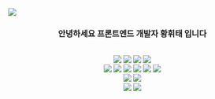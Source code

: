 <!-- **Imhwitae/Imhwitae** is a ✨ _special_ ✨ repository because its `README.md` (this file) appears on your GitHub profile. -->

<img src="https://capsule-render.vercel.app/api?type=waving&color=timeGradient&animation=twinkling&height=300&section=header&text=Hello?%20I'm%20hwitae%20Hwang&fontSize=60" />

<h3 align="center">안녕하세요 프론트엔드 개발자 황휘태 입니다</h3>
<br/>

<div align="center">
  <div>
    <img src="https://img.shields.io/badge/HTML5-E34F26?style=flat-square&logo=html5&logoColor=white" />
    <img src="https://img.shields.io/badge/CSS3-1572B6?style=flat-square&logo=css3&logoColor=white" />
    <img src="https://img.shields.io/badge/styled%20components-DB7093?style=flat-square&logo=styled-components&logoColor=white" />
    <img src="https://img.shields.io/badge/Tailwind%20CSS-06B6D4?style=flat-square&logo=Tailwind%20CSS&logoColor=white" />
  </div>
  <div>
    <img src="https://img.shields.io/badge/Java-blue?style=flat-square&logo=Java&logoColor=white"/>
   <img src="https://img.shields.io/badge/Spring-6DB33F?style=flat-square&logo=Spring&logoColor=white" />
    <img src="https://img.shields.io/badge/JavaScript-F7DF1E?style=flat-square&logo=javascript&logoColor=black"/>
    <img src="https://img.shields.io/badge/Typescript-3178C6?style=flat-square&logo=Typescript&logoColor=white" />
    <img src="https://img.shields.io/badge/React-61DAFB?style=flat-square&logo=React&logoColor=black" />
    <img src="https://img.shields.io/badge/Next.js-000000?style=flat-square&logo=Next.js&logoColor=white" />
  </div>
  <div>
    <img src="https://img.shields.io/badge/MySQL-4479A1?style=flat-square&logo=MySQL&logoColor=white"/>
    <img src="https://img.shields.io/badge/PostgreSQL-4169E1?style=flat-square&logo=PostgreSQL&logoColor=white" />
  </div>
  <div>
    <img src="https://img.shields.io/badge/Git-F05032?style=flat-square&logo=git&logoColor=white" />
    <img src="https://img.shields.io/badge/Notion-000000?style=flat-square&logo=Notion&logoColor=white" />
  </div>
</div>

